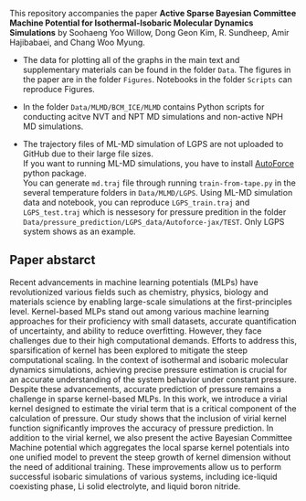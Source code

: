 This repository accompanies the paper **Active Sparse Bayesian Committee Machine Potential for Isothermal-Isobaric
Molecular Dynamics Simulations** by Soohaeng Yoo Willow, Dong Geon Kim, R. Sundheep, Amir Hajibabaei, and Chang Woo Myung.

- The data for plotting all of the graphs in the main text and supplementary materials can be found in the folder `Data`. The figures in the paper are in the folder `Figures`. Notebooks in the folder `Scripts` can reproduce Figures.

- In the folder `Data/MLMD/BCM_ICE/MLMD` contains Python scripts for conducting acitve NVT and NPT MD simulations and non-active NPH MD simulations.

- The trajectory files of ML-MD simulation of LGPS are not uploaded to GitHub due to their large file sizes.<br/>
If you want to running ML-MD simulations, you have to install [AutoForce](https://github.com/amirhajibabaei/AutoForce) python package.<br/>
You can generate `md.traj` file through running `train-from-tape.py` in the several temperature folders in `Data/MLMD/LGPS`. Using ML-MD simulation data and notebook, you can reproduce `LGPS_train.traj` and `LGPS_test.traj` which is nessesory for pressure predition in the folder `Data/pressure_prediction/LGPS_data/Autoforce-jax/TEST`. Only LGPS system shows as an example.

## Paper abstarct

Recent advancements in machine learning potentials (MLPs) have revolutionized various fields such as chemistry, physics, biology and materials science by enabling large-scale simulations at the first-principles level. Kernel-based MLPs stand out among various machine learning approaches for their proficiency with small datasets, accurate quantification of uncertainty, and ability to reduce overfitting. However, they face challenges due to their high computational demands. Efforts to address this, sparsification of kernel has been explored to mitigate the steep computational scaling. In the context of isothermal and isobaric molecular dynamics simulations, achieving precise pressure estimation is crucial for an accurate understanding of the system behavior under constant pressure. Despite these advancements, accurate prediction of pressure remains a challenge in sparse kernel-based MLPs. In this work, we introduce a virial kernel designed to estimate the virial term that is a critical component of the calculation of pressure. Our study shows that the inclusion of virial kernel function significantly improves the accuracy of pressure prediction. In addition to the virial kernel, we also present the active Bayesian Committee Machine potential which aggregates the local sparse kernel potentials into one unified model to prevent the steep growth of kernel dimension without the need of additional training. These improvements allow us to perform successful isobaric simulations of various systems, including ice-liquid coexisting phase, Li solid electrolyte, and liquid boron nitride.
